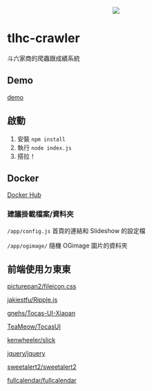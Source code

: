 <p align="center">
  <img src="https://i.imgur.com/U3n7Was.png">
</p>

# tlhc-crawler
斗六家商的爬蟲跟成績系統
## Demo
[demo](https://tlhc.gnehs.net)
## 啟動
1. 安裝 `npm install`
2. 執行 `node index.js`
3. 搭拉！
## Docker
[Docker Hub](https://hub.docker.com/r/gnehs/tlhcrawler/)
### 建議掛載檔案/資料夾
`/app/config.js` 首頁的連結和 Slideshow 的設定檔

`/app/ogimage/` 隨機 OGimage 圖片的資料夾
## 前端使用ㄉ東東
[picturepan2/fileicon.css](https://github.com/picturepan2/fileicon.css)

[jakiestfu/Ripple.js](https://github.com/jakiestfu/Ripple.js)

[gnehs/Tocas-UI-Xiaoan](https://github.com/gnehs/Tocas-UI-Xiaoan)

[TeaMeow/TocasUI](https://github.com/TeaMeow/TocasUI)

[kenwheeler/slick](https://github.com/kenwheeler/slick)

[jquery/jquery](https://github.com/jquery/jquery)

[sweetalert2/sweetalert2](https://github.com/sweetalert2/sweetalert2)

[fullcalendar/fullcalendar](https://github.com/fullcalendar/fullcalendar)
